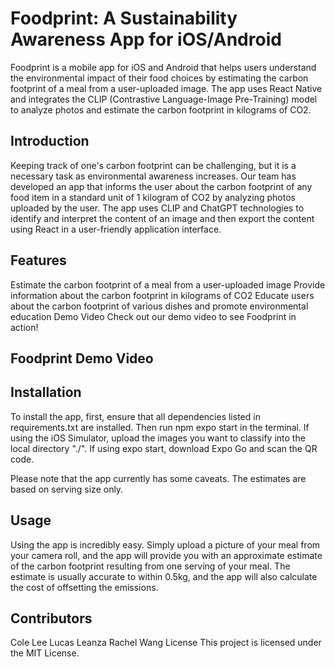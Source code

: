 # Foodprint: A Sustainability Awareness App for iOS/Android
Foodprint is a mobile app for iOS and Android that helps users understand the environmental impact of their food choices by estimating the carbon footprint of a meal from a user-uploaded image. The app uses React Native and integrates the CLIP (Contrastive Language-Image Pre-Training) model to analyze photos and estimate the carbon footprint in kilograms of CO2.

## Introduction
Keeping track of one's carbon footprint can be challenging, but it is a necessary task as environmental awareness increases. Our team has developed an app that informs the user about the carbon footprint of any food item in a standard unit of 1 kilogram of CO2 by analyzing photos uploaded by the user. The app uses CLIP and ChatGPT technologies to identify and interpret the content of an image and then export the content using React in a user-friendly application interface.

## Features
Estimate the carbon footprint of a meal from a user-uploaded image
Provide information about the carbon footprint in kilograms of CO2
Educate users about the carbon footprint of various dishes and promote environmental education
Demo Video
Check out our demo video to see Foodprint in action!

## Foodprint Demo Video

## Installation
To install the app, first, ensure that all dependencies listed in requirements.txt are installed. Then run npm expo start in the terminal. If using the iOS Simulator, upload the images you want to classify into the local directory "./". If using expo start, download Expo Go and scan the QR code.

Please note that the app currently has some caveats. The estimates are based on serving size only.

## Usage
Using the app is incredibly easy. Simply upload a picture of your meal from your camera roll, and the app will provide you with an approximate estimate of the carbon footprint resulting from one serving of your meal. The estimate is usually accurate to within 0.5kg, and the app will also calculate the cost of offsetting the emissions.

## Contributors
Cole Lee
Lucas Leanza
Rachel Wang
License
This project is licensed under the MIT License.
